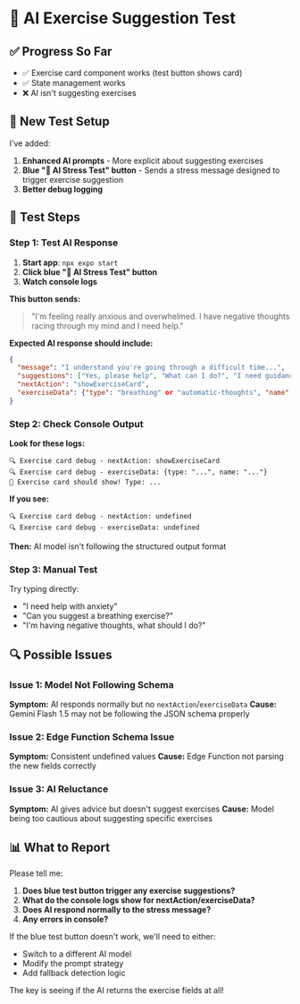 # 🧪 AI Exercise Suggestion Test

## ✅ **Progress So Far**
- ✅ Exercise card component works (test button shows card)
- ✅ State management works  
- ❌ AI isn't suggesting exercises

## 🔧 **New Test Setup**

I've added:
1. **Enhanced AI prompts** - More explicit about suggesting exercises
2. **Blue "🧪 AI Stress Test" button** - Sends a stress message designed to trigger exercise suggestion
3. **Better debug logging**

## 🧪 **Test Steps**

### **Step 1: Test AI Response**
1. **Start app**: `npx expo start`
2. **Click blue "🧪 AI Stress Test" button**
3. **Watch console logs**

**This button sends:** 
> "I'm feeling really anxious and overwhelmed. I have negative thoughts racing through my mind and I need help."

**Expected AI response should include:**
```json
{
  "message": "I understand you're going through a difficult time...",
  "suggestions": ["Yes, please help", "What can I do?", "I need guidance"],
  "nextAction": "showExerciseCard",
  "exerciseData": {"type": "breathing" or "automatic-thoughts", "name": "..."}
}
```

### **Step 2: Check Console Output**

**Look for these logs:**
```
🔍 Exercise card debug - nextAction: showExerciseCard
🔍 Exercise card debug - exerciseData: {type: "...", name: "..."}
🎯 Exercise card should show! Type: ...
```

**If you see:**
```
🔍 Exercise card debug - nextAction: undefined
🔍 Exercise card debug - exerciseData: undefined
```
**Then:** AI model isn't following the structured output format

### **Step 3: Manual Test** 
Try typing directly:
- "I need help with anxiety"
- "Can you suggest a breathing exercise?"
- "I'm having negative thoughts, what should I do?"

## 🔍 **Possible Issues**

### **Issue 1: Model Not Following Schema**
**Symptom:** AI responds normally but no `nextAction`/`exerciseData`
**Cause:** Gemini Flash 1.5 may not be following the JSON schema properly

### **Issue 2: Edge Function Schema Issue**
**Symptom:** Consistent undefined values
**Cause:** Edge Function not parsing the new fields correctly

### **Issue 3: AI Reluctance**
**Symptom:** AI gives advice but doesn't suggest exercises
**Cause:** Model being too cautious about suggesting specific exercises

## 📊 **What to Report**

Please tell me:
1. **Does blue test button trigger any exercise suggestions?**
2. **What do the console logs show for nextAction/exerciseData?**
3. **Does AI respond normally to the stress message?**
4. **Any errors in console?**

If the blue test button doesn't work, we'll need to either:
- Switch to a different AI model
- Modify the prompt strategy
- Add fallback detection logic

The key is seeing if the AI returns the exercise fields at all!